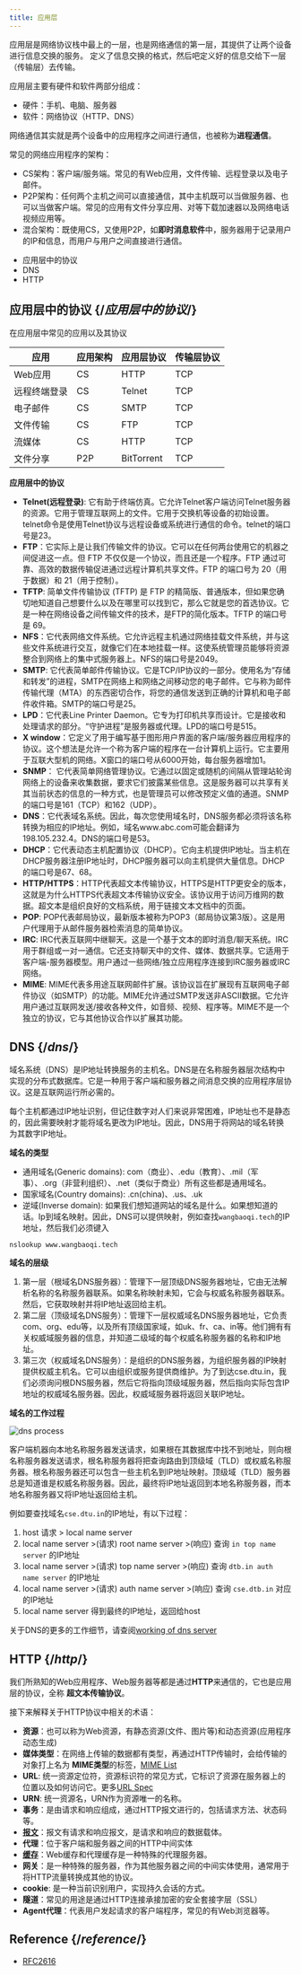 ```yaml
---
title: 应用层
---
```


<Intro>

应用层是网络协议栈中最上的一层，也是网络通信的第一层，其提供了让两个设备进行信息交换的服务。
定义了信息交换的格式，然后吧定义好的信息交给下一层（传输层）去传输。

</Intro>

应用层主要有硬件和软件两部分组成：
- 硬件：手机、电脑、服务器
- 软件：网络协议（HTTP、DNS）

网络通信其实就是两个设备中的应用程序之间进行通信，也被称为**进程通信**。

常见的网络应用程序的架构：
- CS架构：客户端/服务端。常见的有Web应用，文件传输、远程登录以及电子邮件。
- P2P架构：任何两个主机之间可以直接通信，其中主机既可以当做服务器、也可以当做客户端。常见的应用有文件分享应用、对等下载加速器以及网络电话视频应用等。
- 混合架构：既使用CS，又使用P2P，如**即时消息软件**中，服务器用于记录用户的IP和信息，而用户与用户之间直接进行通信。


<YouWillLearn>

* 应用层中的协议
* DNS
* HTTP

</YouWillLearn>

## 应用层中的协议 {/*应用层中的协议*/}

在应用层中常见的应用以及其协议

| 应用             |  应用架构       | 应用层协议             |  传输层协议
| -----------      | -----------    | -----------           | -----------
| Web应用          | CS             | HTTP                   | TCP
| 远程终端登录      | CS             | Telnet                 | TCP
| 电子邮件          | CS             | SMTP                   | TCP
| 文件传输          | CS             | FTP                    | TCP
| 流媒体            | CS             | HTTP                    | TCP
| 文件分享          | P2P            | BitTorrent              | TCP

**应用层中的协议**

- **Telnet(远程登录)**: 它有助于终端仿真。它允许Telnet客户端访问Telnet服务器的资源。它用于管理互联网上的文件。它用于交换机等设备的初始设置。telnet命令是使用Telnet协议与远程设备或系统进行通信的命令。telnet的端口号是23。
- **FTP**：它实际上是让我们传输文件的协议。它可以在任何两台使用它的机器之间促进这一点。但 FTP 不仅仅是一个协议，而且还是一个程序。FTP 通过可靠、高效的数据传输促进通过远程计算机共享文件。FTP 的端口号为 20（用于数据）和 21（用于控制）。
- **TFTP**: 简单文件传输协议 (TFTP) 是 FTP 的精简版、普通版本，但如果您确切地知道自己想要什么以及在哪里可以找到它，那么它就是您的首选协议。它是一种在网络设备之间传输文件的技术，是FTP的简化版本。TFTP 的端口号是 69。
- **NFS**：它代表网络文件系统。它允许远程主机通过网络挂载文件系统，并与这些文件系统进行交互，就像它们在本地挂载一样。这使系统管理员能够将资源整合到网络上的集中式服务器上。NFS的端口号是2049。
- **SMTP**: 它代表简单邮件传输协议。它是TCP/IP协议的一部分。使用名为“存储和转发”的进程，SMTP在网络上和网络之间移动您的电子邮件。它与称为邮件传输代理（MTA）的东西密切合作，将您的通信发送到正确的计算机和电子邮件收件箱。SMTP的端口号是25。
- **LPD**：它代表Line Printer Daemon。它专为打印机共享而设计。它是接收和处理请求的部分。“守护进程”是服务器或代理。LPD的端口号是515。
- **X window**：它定义了用于编写基于图形用户界面的客户端/服务器应用程序的协议。这个想法是允许一个称为客户端的程序在一台计算机上运行。它主要用于互联大型机的网络。X窗口的端口号从6000开始，每台服务器增加1。
- **SNMP**： 它代表简单网络管理协议。它通过以固定或随机的间隔从管理站轮询网络上的设备来收集数据，要求它们披露某些信息。这是服务器可以共享有关其当前状态的信息的一种方式，也是管理员可以修改预定义值的通道。SNMP的端口号是161（TCP）和162（UDP）。
- **DNS**：它代表域名系统。因此，每次您使用域名时，DNS服务都必须将该名称转换为相应的IP地址。例如，域名www.abc.com可能会翻译为198.105.232.4。DNS的端口号是53。
- **DHCP**：它代表动态主机配置协议（DHCP）。它向主机提供IP地址。当主机在DHCP服务器注册IP地址时，DHCP服务器可以向主机提供大量信息。DHCP的端口号是67、68。
- **HTTP/HTTPS**：HTTP代表超文本传输协议，HTTPS是HTTP更安全的版本，这就是为什么HTTPS代表超文本传输协议安全。该协议用于访问万维网的数据。超文本是组织良好的文档系统，用于链接文本文档中的页面。
- **POP**: POP代表邮局协议，最新版本被称为POP3（邮局协议第3版）。这是用户代理用于从邮件服务器检索消息的简单协议。
- **IRC**: IRC代表互联网中继聊天。这是一个基于文本的即时消息/聊天系统。IRC用于群组或一对一通信。它还支持聊天中的文件、媒体、数据共享。它适用于客户端-服务器模型。用户通过一些网络/独立应用程序连接到IRC服务器或IRC网络。
- **MIME**: MIME代表多用途互联网邮件扩展。该协议旨在扩展现有互联网电子邮件协议（如SMTP）的功能。MIME允许通过SMTP发送非ASCII数据。它允许用户通过互联网发送/接收各种文件，如音频、视频、程序等。MIME不是一个独立的协议，它与其他协议合作以扩展其功能。

## DNS {/*dns*/}

<Intro>

域名系统（DNS）是IP地址转换服务的主机名。DNS是在名称服务器层次结构中实现的分布式数据库。它是一种用于客户端和服务器之间消息交换的应用程序层协议。这是互联网运行所必需的。

每个主机都通过IP地址识别，但记住数字对人们来说非常困难，IP地址也不是静态的，因此需要映射才能将域名更改为IP地址。因此，DNS用于将网站的域名转换为其数字IP地址。

</Intro>

**域名的类型**

- 通用域名(Generic domains): com（商业）、.edu（教育）、.mil（军事）、.org（非营利组织）、.net（类似于商业）所有这些都是通用域名。
- 国家域名(Country domains): .cn(china)、.us、.uk
- 逆域(Inverse domain): 如果我们想知道网站的域名是什么。如果想知道的话。Ip到域名映射。因此，DNS可以提供映射，例如查找`wangbaoqi.tech`的IP地址，然后我们必须键入

```shell
nslookup www.wangbaoqi.tech
```

**域名的层级**

1. 第一层（根域名DNS服务器）：管理下一层顶级DNS服务器地址，它由无法解析名称的名称服务器联系。如果名称映射未知，它会与权威名称服务器联系。然后，它获取映射并将IP地址返回给主机。
2. 第二层（顶级域名DNS服务）：管理下一层权威域名DNS服务器地址，它负责com、org、edu等，以及所有顶级国家域，如uk、fr、ca、in等。他们拥有有关权威域服务器的信息，并知道二级域的每个权威名称服务器的名称和IP地址。
3. 第三次（权威域名DNS服务）：是组织的DNS服务器，为组织服务器的IP映射提供权威主机名。它可以由组织或服务提供商维护。为了到达cse.dtu.in，我们必须询问根DNS服务器，然后它将指向顶级域服务器，然后指向实际包含IP地址的权威域名服务器。因此，权威域服务器将返回关联IP地址。

**域名的工作过程**

![dns process](https://media.wangbaoqi.tech/assets/blog/network/applicationLayer/DNS_3.png)

客户端机器向本地名称服务器发送请求，如果根在其数据库中找不到地址，则向根名称服务器发送请求，根名称服务器将把查询路由到顶级域（TLD）或权威名称服务器。根名称服务器还可以包含一些主机名到IP地址映射。顶级域（TLD）服务器总是知道谁是权威名称服务器。因此，最终将IP地址返回到本地名称服务器，而本地名称服务器又将IP地址返回给主机。

例如要查找域名`cse.dtu.in`的IP地址，有以下过程：

1. host 请求 > local name server
2. local name server >(请求) root name server >(响应) 查询 `in top name server` 的IP地址
3. local name server >(请求) top name server >(响应) 查询 `dtb.in auth name server` 的IP地址
4. local name server >(请求) auth name server >(响应) 查询 `cse.dtb.in` 对应的IP地址
5. local name server 得到最终的IP地址，返回给host

关于DNS的更多的工作细节，请查阅[working of dns server](https://www.geeksforgeeks.org/working-of-domain-name-system-dns-server/)


## HTTP {/*http*/}

我们所熟知的Web应用程序、Web服务器等都是通过**HTTP**来通信的，它也是应用层的协议，全称 **超文本传输协议**。

接下来解释关于HTTP协议中相关的术语：

- **资源**：也可以称为Web资源，有静态资源(文件、图片等)和动态资源(应用程序动态生成)
- **媒体类型**：在网络上传输的数据都有类型，再通过HTTP传输时，会给传输的对象打上名为 **MIME类型**的标签，[MIME List](https://developer.mozilla.org/en-US/docs/Web/HTTP/Basics_of_HTTP/MIME_types/Common_types)
- **URL**: 统一资源定位符，资源标识符的常见方式，它标识了资源在服务器上的位置以及如何访问它。更多[URL Spec](https://url.spec.whatwg.org/)
- **URN**: 统一资源名，URN作为资源唯一的名称。
- **事务**：是由请求和响应组成，通过HTTP报文进行的，包括请求方法、状态码等。
- **[报文](/computer/network/httpMessage)**：报文有请求和响应报文，是请求和响应的数据载体。
- **代理**：位于客户端和服务器之间的HTTP中间实体
- **[缓存](/computer/network/httpCache)**：Web缓存和代理缓存是一种特殊的代理服务器。
- **网关**：是一种特殊的服务器，作为其他服务器之间的中间实体使用，通常用于将HTTP流量转换成其他的协议。
- **cookie**: 是一种当前识别用户，实现持久会话的方式。
- **隧道**：常见的用途是通过HTTP连接承接加密的安全套接字层（SSL）
- **Agent代理**：代表用户发起请求的客户端程序，常见的有Web浏览器等。





## Reference {/*reference*/}

- [RFC2616](https://www.ietf.org/rfc/rfc2616.txt)